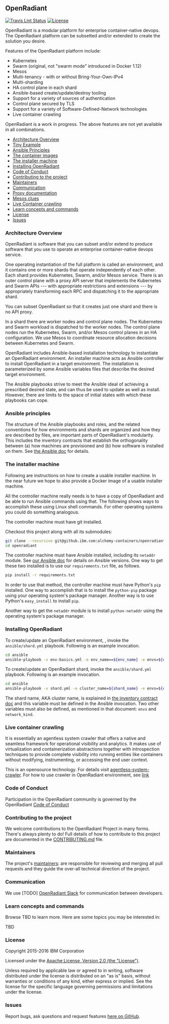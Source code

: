 ## OpenRadiant

[![Travis Lint Status](https://travis.innovate.ibm.com/alchemy-containers/openradiant.svg?token=hs5iLEHWzyL9jLf6acy1)](https://travis.innovate.ibm.com/alchemy-containers/openradiant)
[![License](https://img.shields.io/badge/license-Apache--2.0-blue.svg)](http://www.apache.org/licenses/LICENSE-2.0)

OpenRadiant is a modular platform for enterprise container-native
devops.  The OpenRadiant platform can be subsetted and/or extended to
create the solution you desire.

Features of the OpenRadiant platform include:
* Kubernetes
* Swarm (original, not "swarm mode" introduced in Docker 1.12)
* Mesos
* Multi-tenancy - with or without Bring-Your-Own-IPv4
* Multi-sharding
* HA control plane in each shard
* Ansible-based create/update/destroy tooling
* Support for a variety of sources of authentication
* Control plane secured by TLS
* Support for a variety of Software-Defined-Network technologies
* Live container crawling

OpenRadiant is a work in progress.  The above features are not yet
available in all combinations.

* [Architecture Overview](#architecture-overview)
* [Tiny Example](examples/tiny-example.md)
* [Ansible Principles](#ansible-principles)
* [The container images](docs/building-images.md)
* [The installer machine](#the-installer-machine)
* [Installing OpenRadiant](#installing-openradiant)
* [Code of Conduct](#code-of-conduct)
* [Contributing to the project](#contributing-to-the-project)
* [Maintainers](#maintainers)
* [Communication](#communication)
* [Proxy documentation](proxy/README.md)
* [Mesos clues](mesos-clues.md)
* [Live Container crawling](#live-container-crawling)
* [Learn concepts and commands](#learn-concepts-and-commands)
* [License](#license)
* [Issues](#issues)

### Architecture Overview

OpenRadiant is software that you can subset and/or extend to produce
software that you use to operate an enterprise container-native
devops service.

One operating instantiation of the full platform is called an
environment, and it contains one or more shards that operate
independently of each other.  Each shard provides Kubernetes, Swarm, and/or
Mesos service.  There is an outer control plane with a proxy API
server that implements the Kubernetes and Swarm APIs --- with
appropriate restrictions and extensions --- by appropriately
transforming each RPC and dispatching it to the appropriate shard.

You can subset OpenRadiant so that it creates just one shard and there
is no API proxy.

In a shard there are worker nodes and control plane nodes.  The
Kubernetes and Swarm workload is dispatched to the worker nodes.  The
control plane nodes run the Kubernetes, Swarm, and/or Mesos control
planes in an HA configuration.  We use Mesos to coordinate resource
allocation decisions between Kubernetes and Swarm.

OpenRadiant includes Ansible-based installation technology to
instantiate an OpenRadiant environment.  An installer machine acts as
Ansible controller to install OpenRadiant in a target environment.
The installation is parameterized by some Ansible variables files that
describe the desired target environment.

The Ansible playbooks strive to meet the Ansible ideal of achieving a
prescribed desired state, and can thus be used to update as well as
install.  However, there are limits to the space of initial states
with which these playbooks can cope.


### Ansible principles

The structure of the Ansible playbooks and roles, and the related
conventions for how environments and shards are organized and how they
are described by files, are important parts of OpenRadiant's
modularity.  This includes the inventory contracts that establish the
orthogonality between (a) how machines are provisioned and (b) how
software is installed on them.  See [the Ansible doc](docs/ansible.md)
for details.


### The installer machine

Following are instructions on how to create a usable installer
machine.  In the near future we hope to also provide a Docker image of
a usable installer machine.

All the controller machine really needs is to have a copy of
OpenRadiant and be able to run Ansible commands using that.  The
following shows ways to accomplish these using Linux shell commands.
For other operating systems you could do something analogous.

The controller machine must have git installed.

Checkout this project along with all its submodules:

```bash
git clone --recursive git@github.ibm.com:alchemy-containers/openradiant.git
cd openradiant
```

The controller machine must have Ansible installed, including its
`netaddr` module.  See
[our Ansible doc](docs/ansible.md#ansible-versions-and-bugs-and-configuration)
for details on Ansible versions.  One way to get these two installed
is to use our `requirements.txt` file, as follows.

```bash
pip install -r requirements.txt
```

In order to use that method, the controller machine must have Python's
`pip` installed.  One way to accomplish that is to install the
`python-pip` package using your operating system's package manager.
Another way is to use Python's `easy_install` to install `pip`.

Another way to get the `netaddr` module is to install `python-netaddr`
using the operating system's package manager.


### Installing OpenRadiant

To create/update an OpenRadiant environment, , invoke the `ansible/shard.yml`
playbook.  Following is an example invocation.

```bash
cd ansible
ansible-playbook -v env-basics.yml -e env_name==${env_name} -e envs=${envs} -e network_kind=flannel
```

To create/update an OpenRadiant shard, invoke the `ansible/shard.yml`
playbook.  Following is an example invocation.

```bash
cd ansible
ansible-playbook -v shard.yml -e cluster_name=${shard_name} -e envs=${envs} -e network_kind=flannel
```

The shard name, AKA cluster name, is explained in
[the inventory contract doc](docs/ansible.md#the-inventory-contract)
and this variable must be defined in the Ansible invocation.  Two
other variables must also be defined, as mentioned in that document:
`envs` and `network_kind`.

### Live container crawling
It is essentially an agentless system crawler that offers a
native and seamless framework for operational visibility and analytics.
It makes use of virtualization and containerization abstractions together with
introspection techniques to provide complete visibility into running entities like
containers without modifying, instrumenting, or accessing the end user context.

This is an opensource technology. For details visit [agentless-system-crawler](https://github.com/cloudviz/agentless-system-crawler).
For how to use crawler in OpenRadiant environment, see [ link ](crawler/README.md)

### Code of Conduct
Participation in the OpenRadiant community is governed by the OpenRadiant [Code of Conduct](CONDUCT.md)

### Contributing to the project
We welcome contributions to the OpenRadiant Project in many forms. There's always plenty to do! Full details of how to contribute to this project are documented in the [CONTRIBUTING.md](CONTRIBUTING.md) file.

### Maintainers
The project's [maintainers](MAINTAINERS.txt): are responsible for reviewing and merging all pull requests and they guide the over-all technical direction of the project.

### Communication
We use \[TODO] [OpenRadiant Slack](https://OpenRadiant.slack.org/) for communication between developers.

### Learn concepts and commands

Browse TBD to learn more. Here are some topics you may be
interested in:

TBD


### License

Copyright 2015-2016 IBM Corporation

Licensed under the [Apache License, Version 2.0 (the "License")](http://www.apache.org/licenses/LICENSE-2.0.html).

Unless required by applicable law or agreed to in writing, software distributed under the license is distributed on an "as is" basis, without warranties or conditions of any kind, either express or implied. See the license for the specific language governing permissions and limitations under the license.

### Issues

Report bugs, ask questions and request features [here on GitHub](../../issues).
